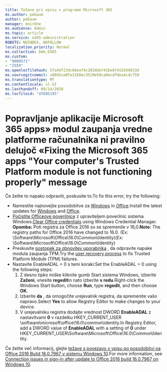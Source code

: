 ```yaml
---
title: Težave pri vpisu v programe Microsoft 365
ms.author: pebaum
author: pebaum
manager: mnirkhe
ms.audience: Admin
ms.topic: article
ms.service: o365-administration
ROBOTS: NOINDEX, NOFOLLOW
localization_priority: Normal
ms.collection: Adm_O365
ms.custom:
- "9000571"
- "2559"
ms.openlocfilehash: 57a4df23dc66eaf4c283dde741be6f415939633d
ms.sourcegitcommit: c6692ce0fa1358ec3529e59ca0ecdfdea4cdc759
ms.translationtype: MT
ms.contentlocale: sl-SI
ms.lasthandoff: 09/14/2020
ms.locfileid: "47695195"
---
```

# <a name="fixing-the-microsoft-365-apps-your-computers-trusted-platform-module-is-not-functioning-properly-message"></a><span data-ttu-id="9ea6d-102">Popravljanje aplikacije Microsoft 365 apps» modul zaupanja vredne platforme računalnika ni pravilno delujoč «</span><span class="sxs-lookup"><span data-stu-id="9ea6d-102">Fixing the Microsoft 365 apps "Your computer's Trusted Platform module is not functioning properly" message</span></span>

<span data-ttu-id="9ea6d-103">Če želite to napako odpraviti, poskusite to:</span><span class="sxs-lookup"><span data-stu-id="9ea6d-103">To fix this error, try the following:</span></span>

- <span data-ttu-id="9ea6d-104">Namestite najnovejše posodobitve za [Windows](https://support.microsoft.com/help/4027667/windows-10-update) in [Office](https://support.office.com/article/update-office-and-your-computer-with-microsoft-update-2ab296f3-7f03-43a2-8e50-46de917611c5).</span><span class="sxs-lookup"><span data-stu-id="9ea6d-104">Install the latest updates for [Windows](https://support.microsoft.com/help/4027667/windows-10-update) and [Office](https://support.office.com/article/update-office-and-your-computer-with-microsoft-update-2ab296f3-7f03-43a2-8e50-46de917611c5).</span></span>
- <span data-ttu-id="9ea6d-105">[Počistite Officeove poverilnice](https://docs.microsoft.com/eoffice/troubleshoot/error-messages/another-account-already-signed-in#step-3-clear-cached-credentials-on-the-computer) z upraviteljem poverilnic sistema Windows.</span><span class="sxs-lookup"><span data-stu-id="9ea6d-105">[Clear Office credentials](https://docs.microsoft.com/eoffice/troubleshoot/error-messages/another-account-already-signed-in#step-3-clear-cached-credentials-on-the-computer) using Windows Credential Manager.</span></span><br/>
    <span data-ttu-id="9ea6d-106">**Opomba:** Poti registra za Office 2016 so se spremenile v 16,0.</span><span class="sxs-lookup"><span data-stu-id="9ea6d-106">**Note:** The registry paths for Office 2016 have changed to 16.0.</span></span> <span data-ttu-id="9ea6d-107">(Ex: \Software\Microsoft\Office\16.0\Common\Identity\)</span><span class="sxs-lookup"><span data-stu-id="9ea6d-107">(Ex: \Software\Microsoft\Office\16.0\Common\Identity\)</span></span>
- <span data-ttu-id="9ea6d-108">Preskusite [postopek za obnovitev uporabnika](https://docs.microsoft.com/office365/troubleshoot/administration/connection-issue-when-sign-in-office-2016#symptom-2) , da odpravite napake modula zaupanja TPM.</span><span class="sxs-lookup"><span data-stu-id="9ea6d-108">Try the [user recovery process](https://docs.microsoft.com/office365/troubleshoot/administration/connection-issue-when-sign-in-office-2016#symptom-2) to fix Trusted Platform Module (TPM) failures.</span></span>
- <span data-ttu-id="9ea6d-109">Nastavite EnableADAL = 0 s temi koraki:</span><span class="sxs-lookup"><span data-stu-id="9ea6d-109">Set the EnableADAL = 0 using the following steps:</span></span>  
    1. <span data-ttu-id="9ea6d-110">Z desno tipko miške kliknite gumb Start sistema Windows, izberite **Zaženi**, vnesite **regedit**in nato izberite **v redu**.</span><span class="sxs-lookup"><span data-stu-id="9ea6d-110">Right-click the Windows Start button, choose **Run**, type **regedit**, and then choose **OK**.</span></span>
    2. <span data-ttu-id="9ea6d-111">Izberite **da** , da omogočite urejevalnik registra, da spremenite vašo napravo.</span><span class="sxs-lookup"><span data-stu-id="9ea6d-111">Select **Yes** to allow Registry Editor to make changes to your device.</span></span>
    3. <span data-ttu-id="9ea6d-112">V urejevalniku registra dodajte vrednost DWORD **EnableADAL** z nastavitvami **0** v razdelku HKEY_CURRENT_USER \software\microsoft\office\16.0\common\identity.</span><span class="sxs-lookup"><span data-stu-id="9ea6d-112">In Registry Editor, add a DWORD value of **EnableADAL** with a setting of **0** under HKEY_CURRENT_USER\Software\Microsoft\Office\16.0\Common\Identity.</span></span>

<span data-ttu-id="9ea6d-113">Če želite več informacij, glejte [težave s povezavo v vpisu po posodobitvi na Office 2016 Build 16.0.7967 v sistemu Windows 10](https://docs.microsoft.com/office365/troubleshoot/administration/connection-issue-when-sign-in-office-2016).</span><span class="sxs-lookup"><span data-stu-id="9ea6d-113">For more information, see [Connection issues in sign-in after update to Office 2016 build 16.0.7967 on Windows 10](https://docs.microsoft.com/office365/troubleshoot/administration/connection-issue-when-sign-in-office-2016).</span></span>